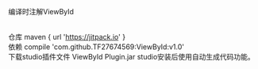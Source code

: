编译时注解ViewById


<br> 仓库  maven { url 'https://jitpack.io' }
<br> 依赖  compile 'com.github.TF27674569:ViewById:v1.0'
<br> 下载studio插件文件 ViewById Plugin.jar studio安装后使用自动生成代码功能。
